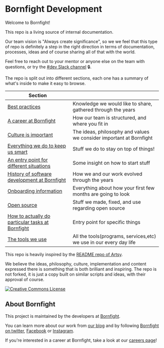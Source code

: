 # Bornfight Development

Welcome to Bornfight!

This repo is a living source of internal documentation. 

Our team vision is "Always create significance", so we we feel that this type of repo is definitely a step in the right direction in terms of documentation, processes, ideas and of course sharing all of that with the world.

Feel free to reach out to your mentor or anyone else on the team with questions, or try the [#dev Slack channel](https://bornfight.slack.com/messages/general-development) 🔒.


The repo is split out into different sections, each one has a summary of what's inside to make it easy to browse.

<!-- prettier-ignore-start -->
<!-- start_toc -->
| Section |  |
|---|---|
| [Best practices](/best-practises#readme) | Knowledge we would like to share, gathered through the years |
| [A career at Bornfight](/careers#readme) | How our team is structured, and where you fit in |
| [Culture is important](/culture#readme) | The ideas, philosophy and values we consider important at Bornfight |
| [Everything we do to keep us smart](/education#readme) | Stuff we do to stay on top of things! |
| [An entry point for different situations](/getting-started#readme) | Some insight on how to start stuff |
| [History of software development at Bornfight](/history#readme) | How we and our work evolved through the years |
| [Onboarding information](/onboarding#readme) | Everything about how your first few months are going to look |
| [Open source](/open-source#readme) | Stuff we made, fixed, and use regarding open source |
| [How to actually do particular tasks at Bornfight](/playbooks#readme) | Entry point for specific things |
| [The tools we use](/tools#readme) | All the tools(programs, services,etc) we use in our every day life |
<!-- end_toc -->
<!-- prettier-ignore-end -->

This repo is heavily inspired by the [README repo of Artsy](https://github.com/artsy/README).

We believe the ideas, philosophy, culture, implementation and content expressed there is something that is both brilliant and inspiring.
The repo is not forked, it is just a copy built on similar scripts and ideas, with their approval of course.


<a rel="license" href="https://creativecommons.org/licenses/by/4.0/"><img alt="Creative Commons License" style="border-width:0" src="https://i.creativecommons.org/l/by/4.0/88x31.png" /></a>

## About Bornfight

<a href="https://www.bornfight.com/">
</a>

This project is maintained by the developers at [Bornfight][footer_website].


You can learn more about our work from [our blog][footer_blog] and by following
[Bornfight on twitter][footer_twitter], [Facebook][footer_facebook] or [Instagram][footer_instagram]. 

If you're interested in a career at Bornfight, take a look at our [careers page][footer_jobs]!

[footer_website]: https://www.bornfight.com/
[footer_facebook]: http://facebook.com/bornfight.company
[footer_instagram]: https://www.instagram.com/bornfight/
[footer_twitter]: https://twitter.com/Bornfight_
[footer_blog]: https://www.bornfight.com/blog/
[footer_jobs]: https://www.bornfight.com/careers
